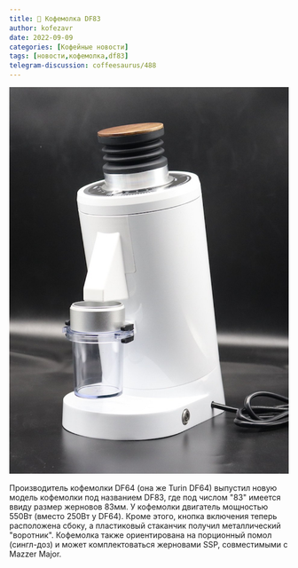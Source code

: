 ```yaml
---
title: 📰 Кофемолка DF83
author: kofezavr
date: 2022-09-09
categories: [Кофейные новости]
tags: [новости,кофемолка,df83]
telegram-discussion: coffeesaurus/488
--- 
```

![Кофемолка DF83](/assets/img/posts/22/09/df83.jpg)


Производитель кофемолки DF64 (она же Turin DF64) выпустил новую модель кофемолки под названием DF83, где под числом "83" имеется ввиду размер жерновов 83мм. У кофемолки двигатель мощностью 550Вт (вместо 250Вт у DF64). Кроме этого, кнопка включения теперь расположена сбоку, а пластиковый стаканчик получил металлический "воротник". Кофемолка также ориентирована на порционный помол (сингл-доз) и может комплектоваться жерновами SSP, совместимыми с Mazzer Major.